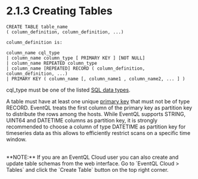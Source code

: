 2.1.3 Creating Tables
=====================

    CREATE TABLE table_name
    ( column_definition, column_definition, ...)

    column_definition is:

    column_name cql_type
    | column_name column_type [ PRIMARY KEY ] [NOT NULL]
    | column_name REPEATED column_type
    | column_name [REPEATED] RECORD ( column_definition, column_definition, ...)
    | PRIMARY KEY ( column_name [, column_name1 , column_name2, ... ] )


cql_type must be one of the listed [SQL data types](/documentation/collecting-and-storing/tables/datatypes).

A table must have at least one unique [primary key](/documentation/collecting-and-storing/tables/partitioning) that must not be of type RECORD.
EventQL treats the first column of the primary key as partition key to distribute the rows among the hosts.
While EventQL supports STRING, UINT64 and DATETIME columns as partition key, it is strongly recommended to choose a column of type DATETIME as partition key for timeseries data as this allows to efficiently restrict scans on a specific time window.


<br />
**NOTE:** If you are an EventQL Cloud user you can also create and update table
schemas from the web interface. Go to `EventQL Cloud > Tables` and click the
`Create Table` button on the top right corner.
